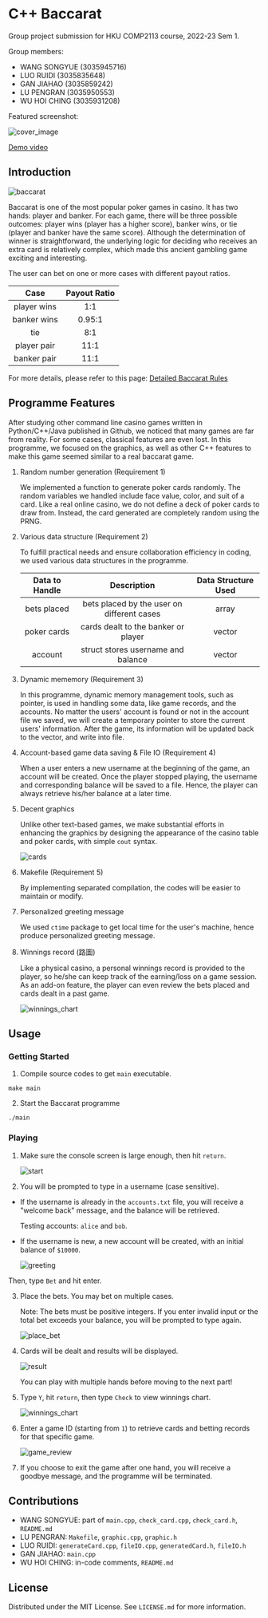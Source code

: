 # C++ Baccarat
Group project submission for HKU COMP2113 course, 2022-23 Sem 1.

Group members:
- WANG SONGYUE (3035945716)
- LUO RUIDI (3035835648)
- GAN JIAHAO (3035859242)
- LU PENGRAN (3035950553)
- WU HOI CHING (3035931208)

Featured screenshot:

![cover_image](./image/cover_image.png)

[Demo video](https://www.youtube.com/watch?v=ivXifSZQ41A)

## Introduction
![baccarat](./image/baccarat.jpg)

Baccarat is one of the most popular poker games in casino. It has two hands: player and banker.
For each game, there will be three possible outcomes: player wins (player has a higher score), banker wins,
or tie (player and banker have the same score). Although the determination of winner is straightforward, the 
underlying logic for deciding who receives an extra card is relatively complex, which made this ancient gambling 
game exciting and interesting. 

The user can bet on one or more cases with different payout ratios.

| Case | Payout Ratio | 
| :---: | :---: |
| player wins | 1:1 |  
| banker wins | 0.95:1 |  
| tie | 8:1 |  
| player pair | 11:1 |  
| banker pair | 11:1 |  

For more details, please refer to this page:
[Detailed Baccarat Rules](https://www.casinocity.com/rule/baccarat.htm)

## Programme Features

After studying other command line casino games written in Python/C++/Java published in Github, we noticed that many games are far from reality. For some cases, classical features are even lost. In this programme, we focused on the graphics, as well as other C++ features to make this game seemed similar to a real baccarat game.

1. Random number generation (Requirement 1)
    
    We implemented a function to generate poker cards randomly. The random variables we handled include face value, color,
    and suit of a card. Like a real online casino, we do not define a deck of poker cards to draw from. Instead, the card generated
    are completely random using the PRNG.

2. Various data structure (Requirement 2)

    To fulfill practical needs and ensure collaboration efficiency in coding, we used various data structures in the programme.
    
    | Data to Handle | Description | Data Structure Used | 
    | :---: | :---: | :---: |
    | bets placed | bets placed by the user on different cases  | array | 
    | poker cards | cards dealt to the banker or player | vector | 
    | account | struct stores username and balance | vector |
    
3. Dynamic mememory (Requirement 3)
    
    In this programme, dynamic memory management tools, such as pointer, is used in handling some data, like game records, and the accounts.
    No matter the users' account is found or not in the account file we saved, we will create a temporary pointer to store the current users'
    information. After the game, its information will be updated back to the vector, and write into file.

4. Account-based game data saving & File IO (Requirement 4)

    When a user enters a new username at the beginning of the game, an account will be created. Once the player stopped
    playing, the username and corresponding balance will be saved to a file. Hence, the player can always retrieve his/her
    balance at a later time.

5. Decent graphics

    Unlike other text-based games, we make substantial efforts in enhancing the graphics by designing the appearance of the casino
    table and poker cards, with simple `cout` syntax.

    ![cards](./image/cards.png)

6. Makefile (Requirement 5)

    By implementing separated compilation, the codes will be easier to maintain or modify.
    
7. Personalized greeting message
    
    We used `ctime` package to get local time for the user's machine, hence produce personalized greeting message.

8. Winnings record (路圖)
    
    Like a physical casino, a personal winnings record is provided to the player, so he/she can keep track of the earning/loss on a game session.
    As an add-on feature, the player can even review the bets placed and cards dealt in a past game.

    ![winnings_chart](./image/winnings_chart.png)
    
## Usage

### Getting Started

1. Compile source codes to get `main` executable.

```
make main
```

2. Start the Baccarat programme

```
./main
```

### Playing

1. Make sure the console screen is large enough, then hit `return`.

    ![start](./image/start.png)

2. You will be prompted to type in a username (case sensitive).

- If the username is already in the `accounts.txt` file, you will receive a "welcome back"
message, and the balance will be retrieved.

    Testing accounts: `alice` and `bob`.

- If the username is new, a new account will be created, with an initial balance of `$10000`.

    ![greeting](./image/greeting.png)

Then, type `Bet` and hit enter.

3. Place the bets. You may bet on multiple cases.
    
    Note: The bets must be positive integers. If you enter invalid input or the total bet exceeds your balance, you will be prompted to type again.

    ![place_bet](./image/place_bet.png)

4. Cards will be dealt and results will be displayed.
    
    ![result](./image/result.png)

    You can play with multiple hands before moving to the next part!

5. Type `Y`, hit `return`, then type `Check` to view winnings chart.

    ![winnings_chart](./image/winnings_chart.png)

6. Enter a game ID (starting from `1`) to retrieve cards and betting records for that specific game.

    ![game_review](./image/game_review.png)
    
7. If you choose to exit the game after one hand, you will receive a goodbye message, and the programme will be terminated.

## Contributions

- WANG SONGYUE: part of `main.cpp`, `check_card.cpp`, `check_card.h`, `README.md`
- LU PENGRAN: `Makefile`, `graphic.cpp`, `graphic.h`
- LUO RUIDI: `generateCard.cpp`, `fileIO.cpp`, `generatedCard.h`, `fileIO.h`
- GAN JIAHAO: `main.cpp`
- WU HOI CHING: in-code comments, `README.md`

## License
Distributed under the MIT License. See `LICENSE.md` for more information.
